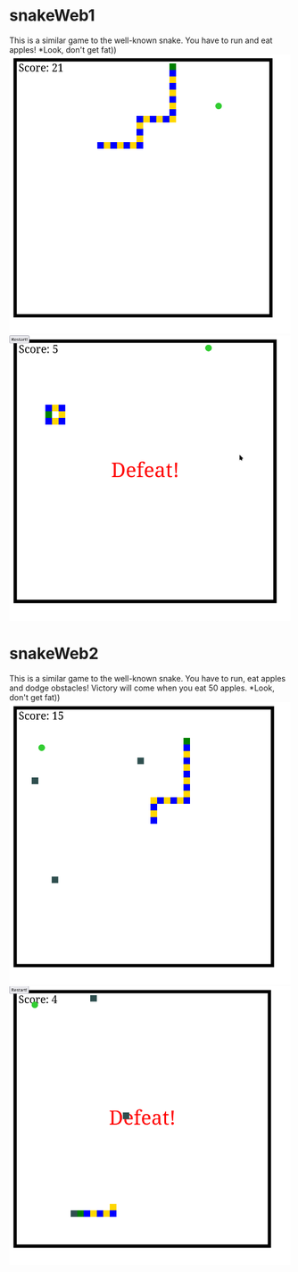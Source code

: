 # snakeWeb1
This is a similar game to the well-known snake.
You have to run and eat apples!
*Look, don't get fat))
![Images](20240721_210805.png)
![Images](20240721_210905.png)
# snakeWeb2
This is a similar game to the well-known snake.
You have to run, eat apples and dodge obstacles!
Victory will come when you eat 50 apples.
*Look, don't get fat))
![Images](20240722_115655.png)
![Images](20240722_115741.png)

